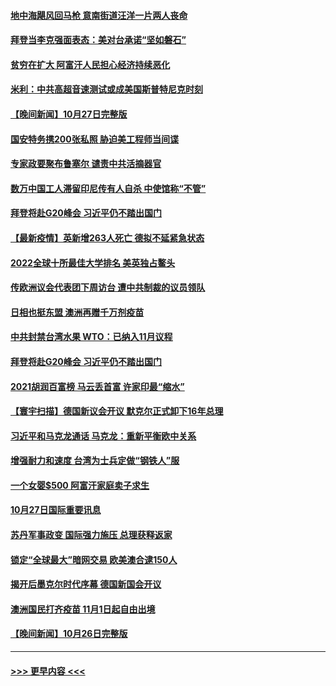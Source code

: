 #### [地中海飓风回马枪 意南街道汪洋一片两人丧命](../pages/prog202/a103254239.md?t=10281401) 
#### [拜登当李克强面表态：美对台承诺“坚如磐石”](../pages/prog202/a103254216.md?t=10281401) 
#### [贫穷在扩大 阿富汗人民担心经济持续恶化](../pages/prog202/a103254082.md?t=10281401) 
#### [米利：中共高超音速测试或成美国斯普特尼克时刻](../pages/prog202/a103254053.md?t=10281401) 
#### [【晚间新闻】10月27日完整版](../pages/prog202/a103254141.md?t=10281401) 
#### [国安特务携200张私照 胁迫美工程师当间谍](../pages/prog202/a103253025.md?t=10281401) 
#### [专家政要聚布鲁塞尔 谴责中共活摘器官](../pages/prog202/a103253974.md?t=10281401) 
#### [数万中国工人滞留印尼传有人自杀 中使馆称“不管”](../pages/prog202/a103253959.md?t=10281401) 
#### [拜登将赴G20峰会 习近平仍不踏出国门](../pages/prog202/a103253997.md?t=10281401) 
#### [【最新疫情】英新增263人死亡 德拟不延紧急状态](../pages/prog202/a103253740.md?t=10281401) 
#### [2022全球十所最佳大学排名 美英独占鳌头](../pages/prog202/a103253928.md?t=10281401) 
#### [传欧洲议会代表团下周访台 遭中共制裁的议员领队](../pages/prog202/a103253698.md?t=10281401) 
#### [日相也挺东盟 澳洲再赠千万剂疫苗](../pages/prog202/a103253710.md?t=10281401) 
#### [中共封禁台湾水果 WTO：已纳入11月议程](../pages/prog202/a103253642.md?t=10281401) 
#### [拜登将赴G20峰会 习近平仍不踏出国门](../pages/prog202/a103253644.md?t=10281401) 
#### [2021胡润百富榜 马云丢首富 许家印最“缩水”](../pages/prog202/a103253655.md?t=10281401) 
#### [【寰宇扫描】德国新议会开议 默克尔正式卸下16年总理](../pages/prog202/a103253640.md?t=10281401) 
#### [习近平和马克龙通话 马克龙：重新平衡欧中关系](../pages/prog202/a103253638.md?t=10281401) 
#### [增强耐力和速度 台湾为士兵定做“钢铁人”服](../pages/prog202/a103253564.md?t=10281401) 
#### [一个女婴$500 阿富汗家庭卖子求生](../pages/prog202/a103253570.md?t=10281401) 
#### [10月27日国际重要讯息](../pages/prog202/a103253497.md?t=10281401) 
#### [苏丹军事政变 国际强力施压 总理获释返家](../pages/prog202/a103253355.md?t=10281401) 
#### [锁定“全球最大”暗网交易 欧美澳合逮150人](../pages/prog202/a103253320.md?t=10281401) 
#### [揭开后墨克尔时代序幕 德国新国会开议](../pages/prog202/a103253301.md?t=10281401) 
#### [澳洲国民打齐疫苗 11月1日起自由出境](../pages/prog202/a103253250.md?t=10281401) 
#### [【晚间新闻】10月26日完整版](../pages/prog202/a103253157.md?t=10281401) 

----
#### [ >>> 更早内容 <<< ](../indexes/prog202-earlier.md)

